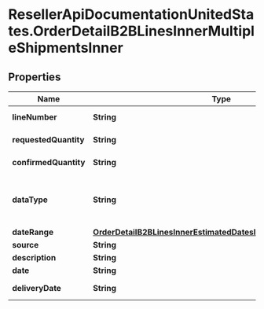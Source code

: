 # ResellerApiDocumentationUnitedStates.OrderDetailB2BLinesInnerMultipleShipmentsInner

## Properties

Name | Type | Description | Notes
------------ | ------------- | ------------- | -------------
**lineNumber** | **String** | Line number. | [optional] 
**requestedQuantity** | **String** | Requested quantity. | [optional] 
**confirmedQuantity** | **String** | Confirmed quantity. | [optional] 
**dataType** | **String** | Date type. Example Single or multiple dates. | [optional] 
**dateRange** | [**OrderDetailB2BLinesInnerEstimatedDatesInnerShipShipDateRange**](OrderDetailB2BLinesInnerEstimatedDatesInnerShipShipDateRange.md) |  | [optional] 
**source** | **String** | Source. | [optional] 
**description** | **String** | Description. | [optional] 
**date** | **String** | Date. | [optional] 
**deliveryDate** | **String** | Delivery date. | [optional] 



